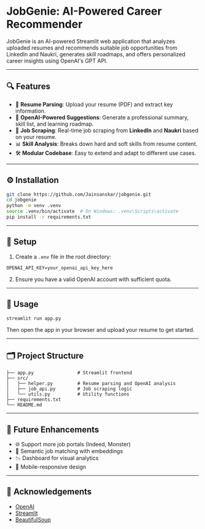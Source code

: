 
# JobGenie: AI-Powered Career Recommender

JobGenie is an AI-powered Streamlit web application that analyzes uploaded resumes and recommends suitable job opportunities from LinkedIn and Naukri, generates skill roadmaps, and offers personalized career insights using OpenAI's GPT API.

---

## 🔍 Features

- 📄 **Resume Parsing**: Upload your resume (PDF) and extract key information.
- 💬 **OpenAI-Powered Suggestions**: Generate a professional summary, skill list, and learning roadmap.
- 🔗 **Job Scraping**: Real-time job scraping from **LinkedIn** and **Naukri** based on your resume.
- 📊 **Skill Analysis**: Breaks down hard and soft skills from resume content.
- 🛠️ **Modular Codebase**: Easy to extend and adapt to different use cases.

---

## ⚙️ Installation

```bash
git clone https://github.com/Jainsanskar/jobgenie.git
cd jobgenie
python -m venv .venv
source .venv/bin/activate  # On Windows: .venv\Scripts\activate
pip install -r requirements.txt
```

---

## 🔑 Setup

1. Create a `.env` file in the root directory:
```
OPENAI_API_KEY=your_openai_api_key_here
```
2. Ensure you have a valid OpenAI account with sufficient quota.

---

## 🚀 Usage

```bash
streamlit run app.py
```

Then open the app in your browser and upload your resume to get started.

---

## 🗂️ Project Structure

```
├── app.py                # Streamlit frontend
├── src/
│   ├── helper.py         # Resume parsing and OpenAI analysis
│   ├── job_api.py        # Job scraping logic
│   └── utils.py          # Utility functions
├── requirements.txt
└── README.md
```

---

## 📌 Future Enhancements

- 🌐 Support more job portals (Indeed, Monster)
- 🔎 Semantic job matching with embeddings
- 📉 Dashboard for visual analytics
- 📱 Mobile-responsive design

---

## 🙏 Acknowledgements

- [OpenAI](https://platform.openai.com/)
- [Streamlit](https://streamlit.io/)
- [BeautifulSoup](https://www.crummy.com/software/BeautifulSoup/)

